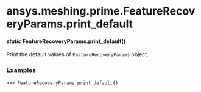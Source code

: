 <a id="ansys-meshing-prime-featurerecoveryparams-print-default"></a>

# ansys.meshing.prime.FeatureRecoveryParams.print_default

<a id="ansys.meshing.prime.FeatureRecoveryParams.print_default"></a>

#### *static* FeatureRecoveryParams.print_default()

Print the default values of `FeatureRecoveryParams` object.

### Examples

```pycon
>>> FeatureRecoveryParams.print_default()
```

<!-- !! processed by numpydoc !! -->
